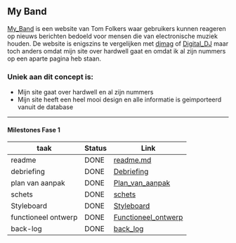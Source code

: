 ## My Band
[My_Band] is een website van Tom Folkers waar gebruikers kunnen reageren op nieuws berichten bedoeld voor mensen die van electronische muziek houden. De website is enigszins te vergelijken met [djmag] of [Digital_DJ] maar toch anders omdat mijn site over hardwell gaat en omdat ik al zijn nummers op een aparte pagina heb staan.

   [My_Band]: <http://volnion.nl/bewijzenmap/periode1.4/proj/opdracht2/public/>
   [djmag]: <https://djmag.nl>
   [Digital_DJ]: <https://www.digitaldjtips.com/category/news/latest/>
   
### Uniek aan dit concept is: 
 * Mijn site gaat over hardwell en al zijn nummers
 * Mijn site heeft een heel mooi design en alle informatie is geimporteerd vanuit de database

---
#### Milestones Fase 1
| taak  | Status | Link | 
| ------ |  ------ | ------ |
| readme                         | DONE |  [readme.md]            | 
| debriefing                     | DONE | [Debriefing]            |
| plan van aanpak                | DONE | [Plan_van_aanpak]       | 
| schets                         | DONE | [schets]                |
| Styleboard                     | DONE | [Styleboard]            | 
| functioneel ontwerp            | DONE | [Functioneel_ontwerp]   |
| back-log                       | DONE | [back_log]              | 

   [readme.md]: <https://github.com/tom075/My-Band-Project/blob/master/README.md>
   [Debriefing]: <https://github.com/tom075/My-Band-Project/blob/master/documentatie/Debriefing%20My%20Band.pdf>
   [Plan_van_aanpak]: <https://github.com/tom075/My-Band-Project/blob/master/documentatie/Plan%20van%20aanpak.pdf>
   [schets]: <https://rdz3e7.axshare.com>
   [Functioneel_ontwerp]: <https://github.com/tom075/My-Band-Project/blob/master/documentatie/flowchart.pdf>
   [back_log]: <https://github.com/tom075/My-Band-Project/blob/master/documentatie/backlog.pdf>
   [Styleboard]: <https://github.com/tom075/My-Band-Project/blob/master/documentatie/styleboard.jpg>
